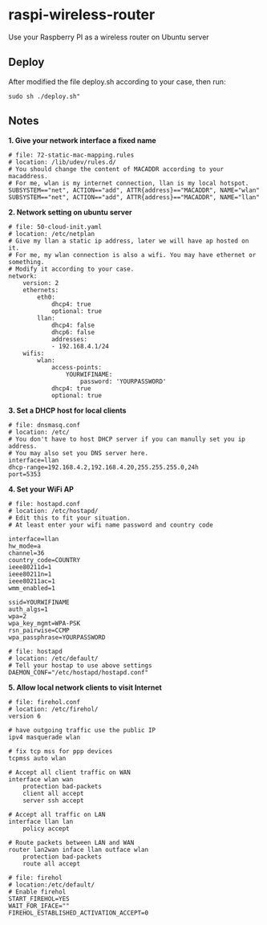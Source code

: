 # raspi-wireless-router
 Use your Raspberry PI as a wireless router on Ubuntu server
## Deploy
After modified the file deploy.sh according to your case, then run:
```
sudo sh ./deploy.sh"
```
## Notes

**1. Give your network interface a fixed name**
```
# file: 72-static-mac-mapping.rules
# location: /lib/udev/rules.d/
# You should change the content of MACADDR according to your macaddress. 
# For me, wlan is my internet connection, llan is my local hotspot.
SUBSYSTEM=="net", ACTION=="add", ATTR{address}=="MACADDR", NAME="wlan"
SUBSYSTEM=="net", ACTION=="add", ATTR{address}=="MACADDR", NAME="llan"
```

**2. Network setting on ubuntu server**

```
# file: 50-cloud-init.yaml
# location: /etc/netplan
# Give my llan a static ip address, later we will have ap hosted on it.
# For me, my wlan connection is also a wifi. You may have ethernet or something.
# Modify it according to your case.
network:
    version: 2
    ethernets:
        eth0:
            dhcp4: true
            optional: true
        llan:
            dhcp4: false
            dhcp6: false
            addresses:
            - 192.168.4.1/24
    wifis:
        wlan:
            access-points:
                YOURWIFINAME:
                    password: 'YOURPASSWORD'
            dhcp4: true
            optional: true
```
**3. Set a DHCP host for local clients**
```
# file: dnsmasq.conf
# location: /etc/
# You don't have to host DHCP server if you can manully set you ip address.
# You may also set you DNS server here.
interface=llan
dhcp-range=192.168.4.2,192.168.4.20,255.255.255.0,24h
port=5353
```

**4. Set your WiFi AP**
```
# file: hostapd.conf
# location: /etc/hostapd/
# Edit this to fit your situation.
# At least enter your wifi name password and country code

interface=llan
hw_mode=a
channel=36
country_code=COUNTRY
ieee80211d=1
ieee80211n=1
ieee80211ac=1
wmm_enabled=1

ssid=YOURWIFINAME
auth_algs=1
wpa=2
wpa_key_mgmt=WPA-PSK
rsn_pairwise=CCMP
wpa_passphrase=YOURPASSWORD
```
```
# file: hostapd
# location: /etc/default/
# Tell your hostap to use above settings
DAEMON_CONF="/etc/hostapd/hostapd.conf"
```
**5. Allow local network clients to visit Internet**
```
# file: firehol.conf
# location: /etc/firehol/
version 6

# have outgoing traffic use the public IP
ipv4 masquerade wlan

# fix tcp mss for ppp devices
tcpmss auto wlan

# Accept all client traffic on WAN
interface wlan wan
    protection bad-packets
    client all accept
    server ssh accept

# Accept all traffic on LAN
interface llan lan
    policy accept

# Route packets between LAN and WAN
router lan2wan inface llan outface wlan
    protection bad-packets
    route all accept
```
```
# file: firehol
# location:/etc/default/
# Enable firehol
START_FIREHOL=YES
WAIT_FOR_IFACE=""
FIREHOL_ESTABLISHED_ACTIVATION_ACCEPT=0
```
